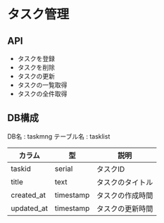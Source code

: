 # タスク管理

## API

- タスクを登録
- タスクを削除
- タスクの更新
- タスクの一覧取得
- タスクの全件取得

## DB構成

DB名 : taskmng
テーブル名 : tasklist

| カラム | 型 | 説明 |
| ----- | -- | --- |
| taskid | serial | タスクID |
| title | text | タスクのタイトル |
| created_at | timestamp | タスクの作成時間 |
| updated_at | timestamp | タスクの更新時間 |

